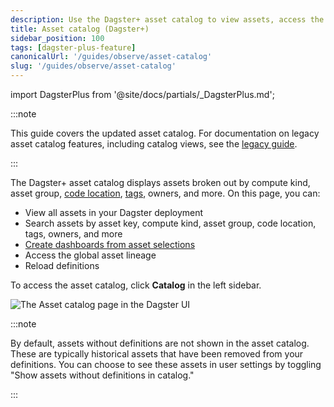 ```yaml
---
description: Use the Dagster+ asset catalog to view assets, access the global asset lineage, build dasbhoards, reload definitions, and search assets by asset key, compute kind, asset group, code location, and more.
title: Asset catalog (Dagster+)
sidebar_position: 100
tags: [dagster-plus-feature]
canonicalUrl: '/guides/observe/asset-catalog'
slug: '/guides/observe/asset-catalog'
---
```


import DagsterPlus from '@site/docs/partials/\_DagsterPlus.md';

<DagsterPlus />

:::note

This guide covers the updated asset catalog. For documentation on legacy asset catalog features, including catalog views, see the [legacy guide](https://release-1-11-10.archive.dagster-docs.io/guides/build/assets/asset-catalog).

:::

The Dagster+ asset catalog displays assets broken out by compute kind, asset group, [code location](/guides/build/projects), [tags](/guides/build/assets/metadata-and-tags/tags), owners, and more. On this page, you can:

- View all assets in your Dagster deployment
- Search assets by asset key, compute kind, asset group, code location, tags, owners, and more
- [Create dashboards from asset selections](/guides/observe/asset-catalog/dashboards)
- Access the global asset lineage
- Reload definitions

To access the asset catalog, click **Catalog** in the left sidebar.

![The Asset catalog page in the Dagster UI](/images/guides/observe/asset-catalog/dagster-plus-asset-catalog.png)

:::note

By default, assets without definitions are not shown in the asset catalog. These are typically historical assets that have been removed from your definitions. You can choose to see these assets in user settings by toggling "Show assets without definitions in catalog."

:::
